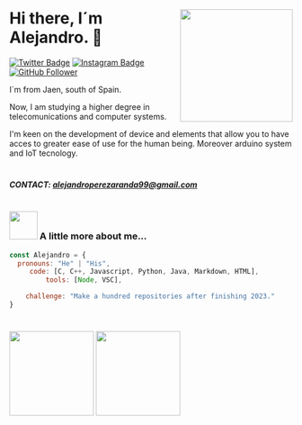 <img style="margin-top: 40px;" align="right" width="200px" src="https://pa1.narvii.com/8003/38e590c0c65b23b251787da09169d3fcb20157ddr1-500-526_hq.gif">

# Hi there, I´m Alejandro. :wave:

[![Twitter Badge](https://img.shields.io/badge/-Twitter-00acee?style=flat-square&logo=Twitter&logoColor=white)](https://mobile.twitter.com/aleperezaranda)
[![Instagram Badge](https://img.shields.io/badge/-Instagram-e4405f?style=flat-square&logo=Instagram&logoColor=white)](https://www.instagram.com/aleejandropeerez/?hl=es)
[![GitHub Follower](https://img.shields.io/github/followers/alejandroperez9?style=social)](https://github.com/Thaiane)

I´m from Jaen, south of Spain.

Now, I am studying a higher degree in telecomunications and computer systems.

I'm keen on the development of device and elements that allow you to have acces to greater ease of use for the human being.
Moreover arduino system and IoT tecnology.

# 
##### CONTACT: alejandroperezaranda99@gmail.com
#

### <img src="https://media.tenor.com/aGwCdl0YdAMAAAAi/astronauta-moon.gif" width="50"> A little more about me...  



```javascript
const Alejandro = {
  pronouns: "He" | "His",
     code: [C, C++, Javascript, Python, Java, Markdown, HTML],
         tools: [Node, VSC],

    challenge: "Make a hundred repositories after finishing 2023."
}
```
#

<p>
  <img height="150em" src="https://github-readme-stats.vercel.app/api?username=alejandroperez9&show_icons=true&hide_border=true&&count_private=true&include_all_commits=true" />
  <img height="150em" src="https://github-readme-stats.vercel.app/api/top-langs/?username=alejandroperez9&exclude_repo=KNN-Image-Classification&show_icons=true&hide_border=true&layout=compact&langs_count=8"/>
</p>
